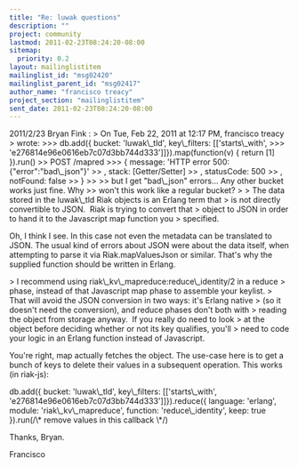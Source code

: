 ```yaml
---
title: "Re: luwak questions"
description: ""
project: community
lastmod: 2011-02-23T08:24:20-08:00
sitemap:
  priority: 0.2
layout: mailinglistitem
mailinglist_id: "msg02420"
mailinglist_parent_id: "msg02417"
author_name: "francisco treacy"
project_section: "mailinglistitem"
sent_date: 2011-02-23T08:24:20-08:00
---
```



2011/2/23 Bryan Fink :
&gt; On Tue, Feb 22, 2011 at 12:17 PM, francisco treacy
&gt;  wrote:
&gt;&gt;&gt; db.add({ bucket: 'luwak\\_tld', key\\_filters: [['starts\\_with', 
&gt;&gt;&gt; 'e276814e96e0616eb7c07d3bb744d333']]}).map(function(v) { return [1] }).run()
&gt;&gt; POST /mapred
&gt;&gt;&gt; { message: 'HTTP error 500: {"error":"bad\\_json"}'
&gt;&gt; , stack: [Getter/Setter]
&gt;&gt; , statusCode: 500
&gt;&gt; , notFound: false
&gt;&gt; }
&gt;&gt;
&gt;&gt; but I get "bad\\_json" errors... Any other bucket works just fine. Why
&gt;&gt; won't this work like a regular bucket?
&gt;
&gt; The data stored in the luwak\\_tld Riak objects is an Erlang term that
&gt; is not directly convertible to JSON.  Riak is trying to convert that
&gt; object to JSON in order to hand it to the Javascript map function you
&gt; specified.

Oh, I think I see. In this case not even the metadata can be
translated to JSON. The usual kind of errors about JSON were about
the data itself, when attempting to parse it via Riak.mapValuesJson or
similar. That's why the supplied function should be written in Erlang.


&gt; I recommend using riak\\_kv\\_mapreduce:reduce\\_identity/2 in a reduce
&gt; phase, instead of that Javascript map phase to assemble your keylist.
&gt; That will avoid the JSON conversion in two ways: it's Erlang native
&gt; (so it doesn't need the conversion), and reduce phases don't both with
&gt; reading the object from storage anyway.  If you really do need to look
&gt; at the object before deciding whether or not its key qualifies, you'll
&gt; need to code your logic in an Erlang function instead of Javascript.

You're right, map actually fetches the object. The use-case here is to
get a bunch of keys to delete their values in a subsequent operation.
This works (in riak-js):

db.add({ bucket: 'luwak\\_tld', key\\_filters: [['starts\\_with',
'e276814e96e0616eb7c07d3bb744d333']]}).reduce({ language: 'erlang',
module: 'riak\\_kv\\_mapreduce', function: 'reduce\\_identity', keep: true
}).run(/\\* remove values in this callback \\*/)

Thanks, Bryan.

Francisco

